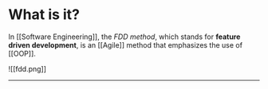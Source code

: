 # What is it?

In [[Software Engineering]], the *FDD method*, which stands for **feature driven development**, is an [[Agile]] method that  emphasizes the use of [[OOP]].

![[fdd.png]]
___
